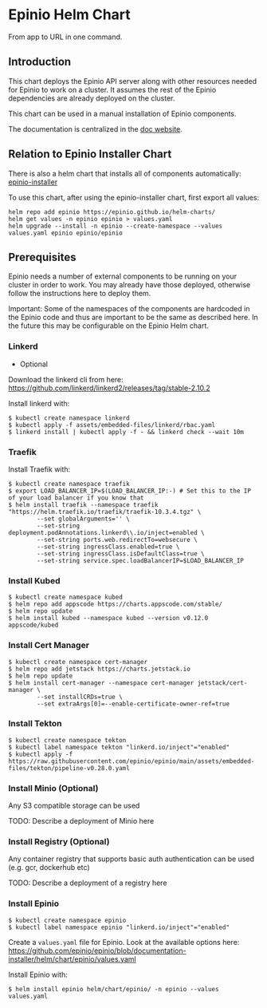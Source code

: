 # Epinio Helm Chart

From app to URL in one command.

## Introduction

This chart deploys the Epinio API server along with other resources needed
for Epinio to work on a cluster. It assumes the rest of the Epinio dependencies
are already deployed on the cluster.

This chart can be used in a manual installation of Epinio components.

The documentation is centralized in the [doc website](https://docs.epinio.io/installation/install_epinio_with_helm.html).

## Relation to Epinio Installer Chart

There is also a helm chart that installs all of components automatically: [epinio-installer](https://artifacthub.io/packages/helm/epinio/epinio-installer)

To use this chart, after using the epinio-installer chart, first export all values:

```
helm repo add epinio https://epinio.github.io/helm-charts/
helm get values -n epinio epinio > values.yaml
helm upgrade --install -n epinio --create-namespace --values values.yaml epinio epinio/epinio
```

## Prerequisites

Epinio needs a number of external components to be running on your cluster in order to
work. You may already have those deployed, otherwise follow the instructions here
to deploy them.

Important: Some of the namespaces of the components are hardcoded in the Epinio
code and thus are important to be the same as described here. In the future this
may be configurable on the Epinio Helm chart.

### Linkerd

- Optional

Download the linkerd cli from here: https://github.com/linkerd/linkerd2/releases/tag/stable-2.10.2

Install linkerd with:

```
$ kubectl create namespace linkerd
$ kubectl apply -f assets/embedded-files/linkerd/rbac.yaml
$ linkerd install | kubectl apply -f - && linkerd check --wait 10m
```

### Traefik

Install Traefik with:

```
$ kubectl create namespace traefik
$ export LOAD_BALANCER_IP=$(LOAD_BALANCER_IP:-) # Set this to the IP of your load balancer if you know that
$ helm install traefik --namespace traefik "https://helm.traefik.io/traefik/traefik-10.3.4.tgz" \
		--set globalArguments='' \
		--set-string deployment.podAnnotations.linkerd\\.io/inject=enabled \
		--set-string ports.web.redirectTo=websecure \
		--set-string ingressClass.enabled=true \
		--set-string ingressClass.isDefaultClass=true \
		--set-string service.spec.loadBalancerIP=$LOAD_BALANCER_IP
```

### Install Kubed

```
$ kubectl create namespace kubed
$ helm repo add appscode https://charts.appscode.com/stable/
$ helm repo update
$ helm install kubed --namespace kubed --version v0.12.0 appscode/kubed
```

### Install Cert Manager

```
$ kubectl create namespace cert-manager
$ helm repo add jetstack https://charts.jetstack.io
$ helm repo update
$ helm install cert-manager --namespace cert-manager jetstack/cert-manager \
		--set installCRDs=true \
		--set extraArgs[0]=--enable-certificate-owner-ref=true
```

### Install Tekton

```
$ kubectl create namespace tekton
$ kubectl label namespace tekton "linkerd.io/inject"="enabled"
$ kubectl apply -f https://raw.githubusercontent.com/epinio/epinio/main/assets/embedded-files/tekton/pipeline-v0.28.0.yaml
```

### Install Minio (Optional)

Any S3 compatible storage can be used

TODO: Describe a deployment of Minio here

### Install Registry (Optional)

Any container registry that supports basic auth authentication can be used (e.g. gcr, dockerhub etc)

TODO: Describe a deployment of a registry here

### Install Epinio

```
$ kubectl create namespace epinio
$ kubectl label namespace epinio "linkerd.io/inject"="enabled"
```

Create a `values.yaml` file for Epinio. Look at the available options here:
https://github.com/epinio/epinio/blob/documentation-installer/helm/chart/epinio/values.yaml

Install Epinio with:

```
$ helm install epinio helm/chart/epinio/ -n epinio --values values.yaml
```
